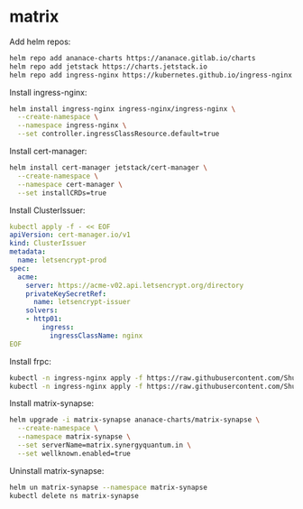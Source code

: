 # matrix

Add helm repos:
```bash
helm repo add ananace-charts https://ananace.gitlab.io/charts
helm repo add jetstack https://charts.jetstack.io
helm repo add ingress-nginx https://kubernetes.github.io/ingress-nginx
```

Install ingress-nginx:
```bash
helm install ingress-nginx ingress-nginx/ingress-nginx \
  --create-namespace \
  --namespace ingress-nginx \
  --set controller.ingressClassResource.default=true
```

Install cert-manager:
```bash
helm install cert-manager jetstack/cert-manager \
  --create-namespace \
  --namespace cert-manager \
  --set installCRDs=true
```

Install ClusterIssuer:
```yaml
kubectl apply -f - << EOF
apiVersion: cert-manager.io/v1
kind: ClusterIssuer
metadata:
  name: letsencrypt-prod
spec:
  acme:
    server: https://acme-v02.api.letsencrypt.org/directory
    privateKeySecretRef:
      name: letsencrypt-issuer
    solvers:
    - http01:
        ingress:
          ingressClassName: nginx
EOF
```

Install frpc:
```bash
kubectl -n ingress-nginx apply -f https://raw.githubusercontent.com/ShubhamTatvamasi/matrix/master/frpc-configmap.yml
kubectl -n ingress-nginx apply -f https://raw.githubusercontent.com/ShubhamTatvamasi/frp/master/k8s/client/deployment.yml
```

Install matrix-synapse:
```bash
helm upgrade -i matrix-synapse ananace-charts/matrix-synapse \
  --create-namespace \
  --namespace matrix-synapse \
  --set serverName=matrix.synergyquantum.in \
  --set wellknown.enabled=true
```

Uninstall matrix-synapse:
```bash
helm un matrix-synapse --namespace matrix-synapse
kubectl delete ns matrix-synapse
```


